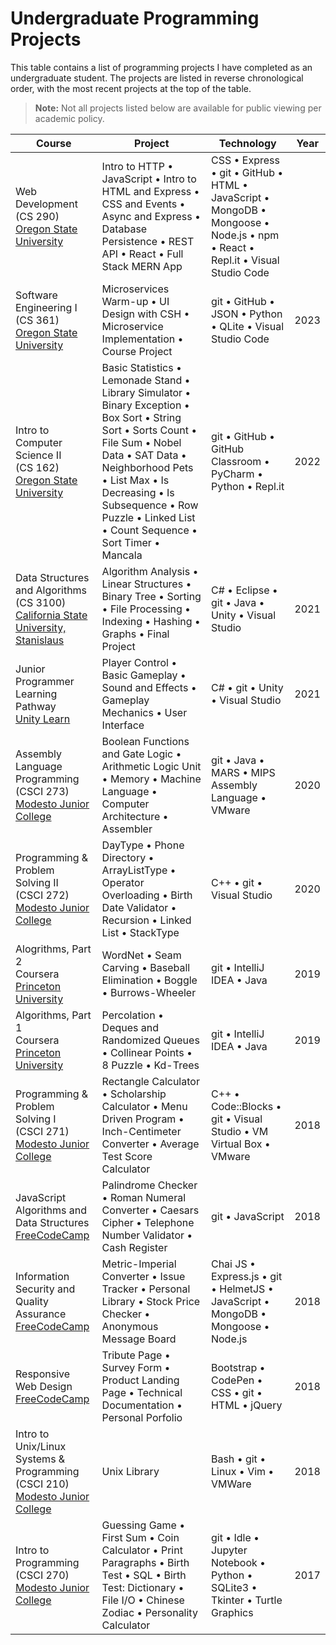 # Undergraduate Programming Projects
This table contains a list of programming projects I have completed as an undergraduate student. The projects are listed in reverse chronological order, with the most recent projects at the top of the table.

> **Note:** Not all projects listed below are available for public viewing per academic policy.

<table>
<thead>
<tr>
    <th>Course</th>
    <th>Project</th>
    <th>Technology</th>
    <th>Year</th>
</tr>
</thead>
<tbody>
<tr>
    <td>Web Development<br />(CS 290)<br /><a href="https://oregonstate.edu/">Oregon State University</a></td>
    <td>
        Intro to HTTP • 
        JavaScript • 
        Intro to HTML and Express • 
        CSS and Events • 
        Async and Express • 
        Database Persistence • 
        REST API • 
        React • 
        Full Stack MERN App
    </td>
    <td>
        CSS • 
        Express • 
        git • 
        GitHub • 
        HTML • 
        JavaScript • 
        MongoDB • 
        Mongoose • 
        Node.js • 
        npm • 
        React • 
        Repl.it • 
        Visual Studio Code
    </td>
</tr>
<tr>
    <td>Software Engineering I<br />(CS 361)<br /><a href="https://oregonstate.edu/">Oregon State University</a></td>
    <td>
        Microservices Warm-up • 
        UI Design with CSH • 
        Microservice Implementation • 
        Course Project
    </td>
    <td>
        git •
        GitHub •
        JSON • 
        Python • 
        QLite • 
        Visual Studio Code 
    </td>
    <td>2023</td> 
</tr>
<tr>
    <td>Intro to Computer Science II<br />(CS 162)<br /><a href="https://oregonstate.edu/">Oregon State University</a></td>
    <td>
        Basic Statistics • 
        Lemonade Stand • 
        Library Simulator • 
        Binary Exception •
        Box Sort • 
        String Sort • 
        Sorts Count • 
        File Sum • 
        Nobel Data • 
        SAT Data • 
        Neighborhood Pets • 
        List Max • 
        Is Decreasing • 
        Is Subsequence • 
        Row Puzzle • 
        Linked List • 
        Count Sequence • 
        Sort Timer •
        Mancala
    </td>
    <td>
        git •
        GitHub •
        GitHub Classroom • 
        PyCharm • 
        Python • 
        Repl.it
    </td>
    <td>2022</td>
</tr>
<tr>
    <td>Data Structures and Algorithms<br />(CS 3100)<br /><a href="https://www.csustan.edu/">California State University, Stanislaus</a></td>
    <td>
        Algorithm Analysis • 
        Linear Structures • 
        Binary Tree • 
        Sorting • 
        File Processing • 
        Indexing • 
        Hashing • 
        Graphs •
        Final Project
    </td>
    <td>
        C# • 
        Eclipse • 
        git •
        Java • 
        Unity • 
        Visual Studio
    </td>
    <td>2021</td>
</tr>
<tr>
    <td>Junior Programmer<br />Learning Pathway<br /><a href="https://learn.unity.com/pathway/junior-programmer">Unity Learn</a></td>
    <td>
        Player Control • 
        Basic Gameplay • 
        Sound and Effects • 
        Gameplay Mechanics • 
        User Interface
    </td>
    <td>
        C# • 
        git •
        Unity • 
        Visual Studio 
    </td>
    <td>2021</td>
</tr>
<tr>
    <td>Assembly Language Programming<br />(CSCI 273)<br /><a href="https://www.mjc.edu/">Modesto Junior College</a></td>
    <td>
        Boolean Functions and Gate Logic • 
        Arithmetic Logic Unit • 
        Memory • 
        Machine Language • 
        Computer Architecture • 
        Assembler
    </td>
    <td>
        git •
        Java • 
        MARS • 
        MIPS Assembly Language • 
        VMware
    </td>
    <td>2020</td>
</tr>
<tr>
    <td>Programming & Problem Solving II<br />(CSCI 272)<br /><a href="https://www.mjc.edu/">Modesto Junior College</a></td>
    <td>
        DayType • 
        Phone Directory • 
        ArrayListType • 
        Operator Overloading • 
        Birth Date Validator • 
        Recursion • 
        Linked List • 
        StackType
    </td>
    <td>
        C++ • 
        git •
        Visual Studio
    </td>
    <td>2020</td>
</tr>
<tr>
    <td>Alogrithms, Part 2<br />Coursera<br /><a href="https://www.coursera.org/learn/algorithms-part2">Princeton University</a></td>
    <td>
        WordNet • 
        Seam Carving • 
        Baseball Elimination • 
        Boggle • 
        Burrows-Wheeler
    </td>
    <td>
        git •
        IntelliJ IDEA • 
        Java
    </td>
    <td>2019</td>
</tr>
<tr>
    <td>Algorithms, Part 1<br />Coursera<br /><a href="https://www.coursera.org/learn/algorithms-part1">Princeton University</a></td>
    <td>
        Percolation • 
        Deques and Randomized Queues • 
        Collinear Points • 
        8 Puzzle • 
        Kd-Trees
    </td>
    <td>
        git •
        IntelliJ IDEA • 
        Java
    </td>
    <td>2019</td>
</tr>
<tr>
    <td>Programming & Problem Solving I<br />(CSCI 271)<br /><a href="https://www.mjc.edu/">Modesto Junior College</a></td>
    <td>
        Rectangle Calculator • 
        Scholarship Calculator • 
        Menu Driven Program • 
        Inch-Centimeter Converter • 
        Average Test Score Calculator
    </td>
    <td>
        C++ • 
        Code::Blocks • 
        git •
        Visual Studio • 
        VM Virtual Box • 
        VMware
    </td>
    <td>2018</td>
</tr>
<tr>
    <td>JavaScript Algorithms and Data Structures<br /><a href="https://www.freecodecamp.org/">FreeCodeCamp</a></td>
    <td>
        Palindrome Checker • 
        Roman Numeral Converter • 
        Caesars Cipher • 
        Telephone Number Validator • 
        Cash Register
    </td>
    <td>
        git •
        JavaScript 
    </td>
    <td>2018</td>
</tr>
<tr>
    <td>Information Security and Quality Assurance<br /><a href="https://www.freecodecamp.org/">FreeCodeCamp</a></td>
    <td>
        Metric-Imperial Converter • 
        Issue Tracker • 
        Personal Library • 
        Stock Price Checker • 
        Anonymous Message Board
    </td>
    <td>
        Chai JS • 
        Express.js • 
        git •
        HelmetJS • 
        JavaScript • 
        MongoDB • 
        Mongoose • 
        Node.js
    </td>
    <td>2018</td>
</tr>
<tr>
    <td>Responsive Web Design<br /><a href="https://www.freecodecamp.org/">FreeCodeCamp</a></td>
    <td>
        Tribute Page • 
        Survey Form • 
        Product Landing Page • 
        Technical Documentation • 
        Personal Porfolio
    </td>
    <td>
        Bootstrap • 
        CodePen •
        CSS • 
        git •
        HTML • 
        jQuery
    </td>
    <td>2018</td>
</tr>
<tr>
    <td>Intro to Unix/Linux Systems & Programming<br />(CSCI 210)<br /><a href="https://www.mjc.edu/">Modesto Junior College</a></td>
    <td>
        Unix Library
    </td>
    <td>
        Bash • 
        git •
        Linux • 
        Vim • 
        VMWare
    </td>
    <td>2018</td>
</tr>
<tr>
    <td>Intro to Programming<br />(CSCI 270)<br /><a href="https://www.mjc.edu/">Modesto Junior College</a></td>
    <td>
        Guessing Game • 
        First Sum • 
        Coin Calculator • 
        Print Paragraphs • 
        Birth Test • 
        SQL • 
        Birth Test: Dictionary • 
        File I/O • 
        Chinese Zodiac • 
        Personality Calculator
    </td>
    <td>
        git •
        Idle • 
        Jupyter Notebook • 
        Python • 
        SQLite3 • 
        Tkinter • 
        Turtle Graphics 
    </td>
    <td>2017</td>
</tr>
</tbody>
</table>
